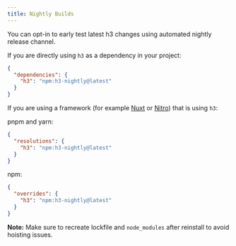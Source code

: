 ```yaml
---
title: Nightly Builds
---
```


You can opt-in to early test latest h3 changes using automated nightly release channel.

If you are directly using `h3` as a dependency in your project:

```json
{
  "dependencies": {
    "h3": "npm:h3-nightly@latest"
  }
}
```

If you are using a framework (for example [Nuxt](https://nuxt.com/) or [Nitro](https://nitro.unjs.io/)) that is using `h3`:

pnpm and yarn:

```json
{
  "resolutions": {
    "h3": "npm:h3-nightly@latest"
  }
}
```

npm:

```json
{
  "overrides": {
    "h3": "npm:h3-nightly@latest"
  }
}
```

**Note:** Make sure to recreate lockfile and `node_modules` after reinstall to avoid hoisting issues.
